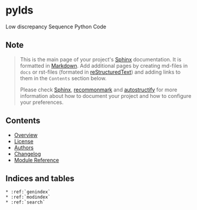 # pylds

Low discrepancy Sequence Python Code

## Note

> This is the main page of your project's [Sphinx] documentation. It is
> formatted in [Markdown]. Add additional pages by creating md-files in
> `docs` or rst-files (formated in [reStructuredText]) and adding links to
> them in the `Contents` section below.
>
> Please check [Sphinx], [recommonmark] and [autostructify] for more information
> about how to document your project and how to configure your preferences.

## Contents

- [Overview](readme)
- [License](license)
- [Authors](authors)
- [Changelog](changelog)
- [Module Reference](api/modules)

## Indices and tables

```eval_rst
* :ref:`genindex`
* :ref:`modindex`
* :ref:`search`
```

[sphinx]: http://www.sphinx-doc.org/
[markdown]: https://daringfireball.net/projects/markdown/
[restructuredtext]: http://www.sphinx-doc.org/en/master/usage/restructuredtext/basics.html
[recommonmark]: https://recommonmark.readthedocs.io/en/latest
[autostructify]: https://recommonmark.readthedocs.io/en/latest/auto_structify.html
